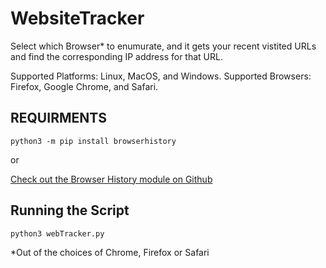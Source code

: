 # WebsiteTracker
Select which Browser* to enumurate, and it gets your recent vistited URLs and find the corresponding IP address for that URL.

Supported Platforms: Linux, MacOS, and Windows.
Supported Browsers: Firefox, Google Chrome, and Safari.

## **REQUIRMENTS**

```
python3 -m pip install browserhistory
```

or 

[Check out the Browser History module on Github](https://github.com/kcp18/browserhistory)


## Running the Script

```
python3 webTracker.py
```

*Out of the choices of Chrome, Firefox or Safari
